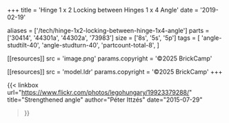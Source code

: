 +++
title = 'Hinge 1 x 2 Locking between Hinges 1 x 4 Angle'
date  = '2019-02-19'

aliases = ['/tech/hinge-1x2-locking-between-hinge-1x4-angle']
parts = ['30414', '44301a', '44302a', '73983']
size  = ['8s', '5s', '5p']
tags  = [
  'angle-studtilt-40',
  'angle-studturn-40',
  'partcount-total-8',
]

[[resources]]
src              = 'image.png'
params.copyright = '©2025 BrickCamp'

[[resources]]
src              = 'model.ldr'
params.copyright = '©2025 BrickCamp'
+++

{{< linkbox
    url="https://www.flickr.com/photos/legohungary/19923379288/"
    title="Strengthened angle"
    author="Péter Ittzés"
    date="2015-07-29"
>}}
